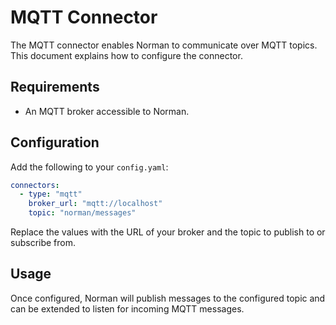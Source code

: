 # MQTT Connector

The MQTT connector enables Norman to communicate over MQTT topics. This document explains how to configure the connector.

## Requirements

- An MQTT broker accessible to Norman.

## Configuration

Add the following to your `config.yaml`:

```yaml
connectors:
  - type: "mqtt"
    broker_url: "mqtt://localhost"
    topic: "norman/messages"
```

Replace the values with the URL of your broker and the topic to publish to or subscribe from.

## Usage

Once configured, Norman will publish messages to the configured topic and can be extended to listen for incoming MQTT messages.

